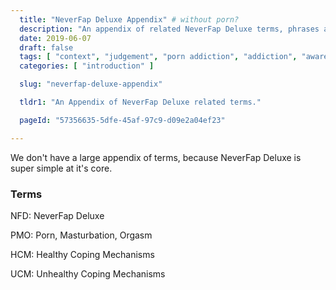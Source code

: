 ```yaml
---
  title: "NeverFap Deluxe Appendix" # without porn?
  description: "An appendix of related NeverFap Deluxe terms, phrases and lingo."
  date: 2019-06-07
  draft: false
  tags: [ "context", "judgement", "porn addiction", "addiction", "awareness", "awareness exercises", "perspective", "nofap", "neverfap", "neverfap deluxe" ]
  categories: [ "introduction" ]

  slug: "neverfap-deluxe-appendix"

  tldr1: "An Appendix of NeverFap Deluxe related terms."

  pageId: "57356635-5dfe-45af-97c9-d09e2a04ef23"

---
```


We don't have a large appendix of terms, because NeverFap Deluxe is super simple at it's core.

### Terms

NFD: NeverFap Deluxe

PMO: Porn, Masturbation, Orgasm

HCM: Healthy Coping Mechanisms

UCM: Unhealthy Coping Mechanisms
